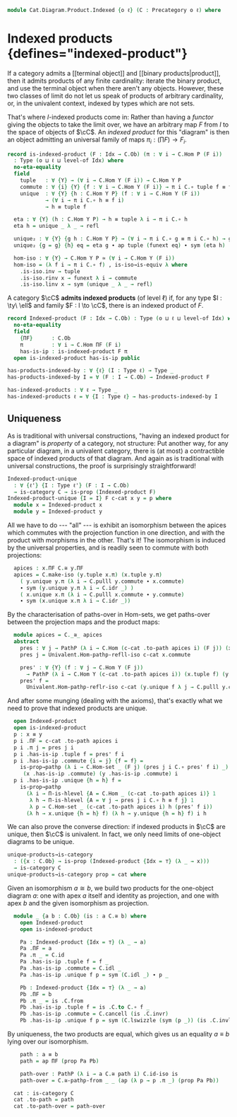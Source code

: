 <!--
```agda
open import Cat.Instances.Shape.Terminal
open import Cat.Univalent
open import Cat.Prelude
```
-->

```agda
module Cat.Diagram.Product.Indexed {o ℓ} (C : Precategory o ℓ) where
```

<!--
```agda
import Cat.Reasoning C as C
private variable
  o' ℓ' : Level
  Idx : Type ℓ'
  A B P : C.Ob
```
-->

# Indexed products {defines="indexed-product"}

If a category admits a [[terminal object]] and [[binary
products|product]], then it admits products of any finite cardinality:
iterate the binary product, and use the terminal object when there
aren't any objects. However, these two classes of limit do not let us
speak of products of arbitrary cardinality, or, in the univalent
context, indexed by types which are not sets.

That's where $I$-indexed products come in: Rather than having a
_functor_ giving the objects to take the limit over, we have an
arbitrary map $F$ from $I$ to the space of objects of $\cC$. An _indexed
product_ for this "diagram" is then an object admitting an universal
family of maps $\pi_i : (\prod F) \to F_i$.

```agda
record is-indexed-product (F : Idx → C.Ob) (π : ∀ i → C.Hom P (F i))
  : Type (o ⊔ ℓ ⊔ level-of Idx) where
  no-eta-equality
  field
    tuple   : ∀ {Y} → (∀ i → C.Hom Y (F i)) → C.Hom Y P
    commute : ∀ {i} {Y} {f : ∀ i → C.Hom Y (F i)} → π i C.∘ tuple f ≡ f i
    unique  : ∀ {Y} {h : C.Hom Y P} (f : ∀ i → C.Hom Y (F i))
            → (∀ i → π i C.∘ h ≡ f i)
            → h ≡ tuple f

  eta : ∀ {Y} (h : C.Hom Y P) → h ≡ tuple λ i → π i C.∘ h
  eta h = unique _ λ _ → refl

  unique₂ : ∀ {Y} {g h : C.Hom Y P} → (∀ i → π i C.∘ g ≡ π i C.∘ h) → g ≡ h
  unique₂ {g = g} {h} eq = eta g ∙ ap tuple (funext eq) ∙ sym (eta h)

  hom-iso : ∀ {Y} → C.Hom Y P ≃ (∀ i → C.Hom Y (F i))
  hom-iso = (λ f i → π i C.∘ f) , is-iso→is-equiv λ where
    .is-iso.inv → tuple
    .is-iso.rinv x → funext λ i → commute
    .is-iso.linv x → sym (unique _ λ _ → refl)
```

A category $\cC$ **admits indexed products** (of level $\ell$) if,
for any type $I : \ty\ \ell$ and family $F : I \to \cC$, there is an
indexed product of $F$.

```agda
record Indexed-product (F : Idx → C.Ob) : Type (o ⊔ ℓ ⊔ level-of Idx) where
  no-eta-equality
  field
    {ΠF}      : C.Ob
    π         : ∀ i → C.Hom ΠF (F i)
    has-is-ip : is-indexed-product F π
  open is-indexed-product has-is-ip public

has-products-indexed-by : ∀ {ℓ} (I : Type ℓ) → Type _
has-products-indexed-by I = ∀ (F : I → C.Ob) → Indexed-product F

has-indexed-products : ∀ ℓ → Type _
has-indexed-products ℓ = ∀ {I : Type ℓ} → has-products-indexed-by I
```

<!--
```agda
module _ {ℓ'} {I : Type ℓ'} (F : I → C .Precategory.Ob) (ip : Indexed-product F) where
  private module ip = Indexed-product ip

  tuple∘ : ∀ {A B} (f : ∀ i → C.Hom B (F i))
          {g : C.Hom A B}
        → ip.tuple f C.∘ g ≡ ip.tuple λ i → f i C.∘ g
  tuple∘ f = ip.unique _ λ i → C.pulll ip.commute

Indexed-product-≃
  : ∀ {ℓ ℓ'} {I : Type ℓ} {J : Type ℓ'} → (e : I ≃ J)
  → {F : I → C.Ob} → Indexed-product (F ⊙ Equiv.from e) → Indexed-product F
Indexed-product-≃ e {F} p = λ where
  .ΠF → p .ΠF
  .π j → C.to (path→iso (ap F (e.η _))) C.∘ p .π (e.to j)
  .has-is-ip .tuple f → p .tuple (f ⊙ e.from)
  .has-is-ip .commute {f = f} →
    C.pullr (p .commute) ∙ from-pathp-to C _ (ap f (e.η _))
  .has-is-ip .unique f comm → p .unique _ λ j →
      ap (C._∘ _) (sym (from-pathp-to C _ (ap (p .π) (e.ε j)))
                  ∙ ap (λ z → C.to (path→iso (ap F z)) C.∘ p .π _) (e.zag j))
    ∙ comm (e.from j)
    where
      open Indexed-product
      open is-indexed-product
      module e = Equiv e

Lift-Indexed-product
  : ∀ {ℓ} ℓ' → {I : Type ℓ} → {F : I → C.Ob}
  → Indexed-product {Idx = Lift ℓ' I} (F ⊙ Lift.lower)
  → Indexed-product F
Lift-Indexed-product _ = Indexed-product-≃ (Lift-≃ e⁻¹)
```
-->

## Uniqueness

As is traditional with universal constructions, "having an indexed
product for a diagram" is _property_ of a category, not structure: Put
another way, for any particular diagram, in a univalent category, there
is (at most) a contractible space of indexed products of that diagram.
And again as is traditional with universal constructions, the proof is
surprisingly straightforward!

```agda
Indexed-product-unique
  : ∀ {ℓ'} {I : Type ℓ'} (F : I → C.Ob)
  → is-category C → is-prop (Indexed-product F)
Indexed-product-unique {I = I} F c-cat x y = p where
  module x = Indexed-product x
  module y = Indexed-product y
```

All we have to do --- "all" --- is exhibit an isomorphism between the
apices which commutes with the projection function in one direction, and
with the product with morphisms in the other. That's it! The isomorphism
is induced by the universal properties, and is readily seen to commute
with both projections:

```agda
  apices : x.ΠF C.≅ y.ΠF
  apices = C.make-iso (y.tuple x.π) (x.tuple y.π)
    ( y.unique y.π (λ i → C.pulll y.commute ∙ x.commute)
    ∙ sym (y.unique y.π λ i → C.idr _) )
    ( x.unique x.π (λ i → C.pulll x.commute ∙ y.commute)
    ∙ sym (x.unique x.π λ i → C.idr _))
```

By the characterisation of paths-over in Hom-sets, we get paths-over
between the projection maps and the product maps:

```agda
  module apices = C._≅_ apices
  abstract
    pres : ∀ j → PathP (λ i → C.Hom (c-cat .to-path apices i) (F j)) (x.π j) (y.π j)
    pres j = Univalent.Hom-pathp-refll-iso c-cat x.commute

    pres' : ∀ {Y} (f : ∀ j → C.Hom Y (F j))
      → PathP (λ i → C.Hom Y (c-cat .to-path apices i)) (x.tuple f) (y.tuple f)
    pres' f =
      Univalent.Hom-pathp-reflr-iso c-cat (y.unique f λ j → C.pulll y.commute ∙ x.commute)
```

And after some munging (dealing with the axioms), that's exactly what we
need to prove that indexed products are unique.

```agda
  open Indexed-product
  open is-indexed-product
  p : x ≡ y
  p i .ΠF = c-cat .to-path apices i
  p i .π j = pres j i
  p i .has-is-ip .tuple f = pres' f i
  p i .has-is-ip .commute {i = j} {f = f} =
    is-prop→pathp (λ i → C.Hom-set _ (F j) (pres j i C.∘ pres' f i) _)
     (x .has-is-ip .commute) (y .has-is-ip .commute) i
  p i .has-is-ip .unique {h = h} f =
    is-prop→pathp
      (λ i → Π-is-hlevel {A = C.Hom _ (c-cat .to-path apices i)} 1
       λ h → Π-is-hlevel {A = ∀ j → pres j i C.∘ h ≡ f j} 1
       λ p → C.Hom-set _ (c-cat .to-path apices i) h (pres' f i))
      (λ h → x.unique {h = h} f) (λ h → y.unique {h = h} f) i h
```

We can also prove the converse direction: if indexed products in $\cC$ are unique,
then $\cC$ is univalent. In fact, we only need limits of one-object diagrams to be
unique.

```agda
unique-products→is-category
  : ({x : C.Ob} → is-prop (Indexed-product {Idx = ⊤} (λ _ → x)))
  → is-category C
unique-products→is-category prop = cat where
```

Given an isomorphism $a \cong b$, we build two products for the one-object diagram $a$:
one with apex $a$ itself and identity as projection, and one with apex $b$ and the
given isomorphism as projection.

```agda
  module _ {a b : C.Ob} (is : a C.≅ b) where
    open Indexed-product
    open is-indexed-product

    Pa : Indexed-product {Idx = ⊤} (λ _ → a)
    Pa .ΠF = a
    Pa .π _ = C.id
    Pa .has-is-ip .tuple f = f _
    Pa .has-is-ip .commute = C.idl _
    Pa .has-is-ip .unique f p = sym (C.idl _) ∙ p _

    Pb : Indexed-product {Idx = ⊤} (λ _ → a)
    Pb .ΠF = b
    Pb .π _ = is .C.from
    Pb .has-is-ip .tuple f = is .C.to C.∘ f _
    Pb .has-is-ip .commute = C.cancell (is .C.invr)
    Pb .has-is-ip .unique f p = sym (C.lswizzle (sym (p _)) (is .C.invl))
```

By uniqueness, the two products are equal, which gives us an equality $a \equiv b$
lying over our isomorphism.

```agda
    path : a ≡ b
    path = ap ΠF (prop Pa Pb)

    path-over : PathP (λ i → a C.≅ path i) C.id-iso is
    path-over = C.≅-pathp-from _ _ (ap (λ p → p .π _) (prop Pa Pb))

  cat : is-category C
  cat .to-path = path
  cat .to-path-over = path-over
```
